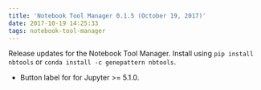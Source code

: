 ```yaml
---
title: 'Notebook Tool Manager 0.1.5 (October 19, 2017)'
date: 2017-10-19 14:25:33
tags: notebook-tool-manager
---
```


Release updates for the Notebook Tool Manager. Install using ``pip install nbtools`` or ``conda install -c genepattern nbtools``.

- Button label for for Jupyter >= 5.1.0.
